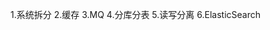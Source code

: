 [](https://mp.weixin.qq.com/s/QQPTdwbqJs3zKwR6st1qLw)
1.系统拆分
2.缓存
3.MQ
4.分库分表
5.读写分离
6.ElasticSearch
